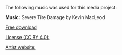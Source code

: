 The following music was used for this media project:

**Music:** Severe Tire Damage by Kevin MacLeod

[Free download](https://filmmusic.io/song/5004-severe-tire-damage)

[License (CC BY 4.0):](https://filmmusic.io/standard-license)

[Artist website:](https://incompetech.com)

